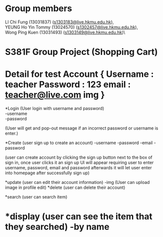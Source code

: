 # Group members
LI Chi Fung (13031837) (s1303183@live.hkmu.edu.hk), \
YEUNG Ho Yin Tommy (13024570) (s1302457@live.hkmu.edu.hk),\
Wong Ping Kuen (13031493) (s1303149@live.hkmu.edu.hk)\

# S381F Group Project (Shopping Cart)
Detail for test Account {
Username : teacher
Password : 123
email : teacher@live.com
img
}
=============================================================
*Login (User login with username and password)\
-username\
-password

(User will get and pop-out message if an incorrect password or username is enter.)


*Create (user sign up to create an account)
-username
-password
-email
-password

 (user can create account by clicking the sign up button next to the box of sign in, once user clicks it an sign up UI
 will appear requiring user to enter username, password, email and password afterwards it will let user enter into homepage after successfully sign up)

*update (user can edit their account information)
-img
(User can upload image in profile edit)
*delete (user can delete their account)

*search (user can search item)

*display (user can see the item that they searched)
-by name
============================================================
